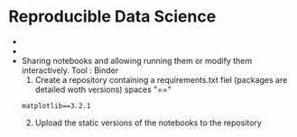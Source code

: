 # Reproducible Data Science
-
-
- Sharing notebooks and allowing running them or modify  them interactively.
  Tool : Binder 
  1. Create a repository containing a requirements.txt fiel (packages are detailed woth versions)
  spaces "=="
  ```
  matplotlib==3.2.1
  ```
  2. Upload the static versions of the notebooks to the repository
